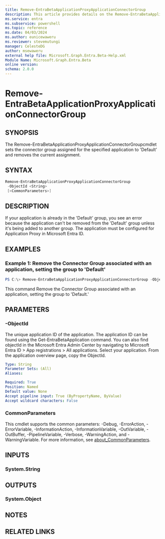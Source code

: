 ```yaml
---
title: Remove-EntraBetaApplicationProxyApplicationConnectorGroup
description: This article provides details on the Remove-EntraBetaApplicationProxyApplicationConnectorGroup command.
ms.service: entra
ms.subservice: powershell
ms.topic: reference
ms.date: 04/03/2024
ms.author: eunicewaweru
ms.reviewer: stevemutungi
manager: CelesteDG
author: msewaweru
external help file: Microsoft.Graph.Entra.Beta-Help.xml
Module Name: Microsoft.Graph.Entra.Beta
online version:
schema: 2.0.0
---
```


# Remove-EntraBetaApplicationProxyApplicationConnectorGroup

## SYNOPSIS
The Remove-EntraBetaApplicationProxyApplicationConnectorGroupcmdlet sets the connector group assigned for the specified application to 'Default' and removes the current assignment.

## SYNTAX

```powershell
Remove-EntraBetaApplicationProxyApplicationConnectorGroup
 -ObjectId <String> 
 [<CommonParameters>]
```

## DESCRIPTION
If your application is already in the 'Default' group, you see an error because the application can't be removed from the 'Default' group unless it's being added to another group.
The application must be configured for Application Proxy in Microsoft Entra ID.

## EXAMPLES

### Example 1: Remove the Connector Group associated with an application, setting the group to 'Default'

```POWERSHELL
PS C:\> Remove-EntraBetaApplicationProxyApplicationConnectorGroup -ObjectId 59462d3c-a1bc-40a0-9bed-be799357ebce
```

This command Remove the Connector Group associated with an application, setting the group to 'Default.'

## PARAMETERS

### -ObjectId
The unique application ID of the application.
The application ID can be found using the Get-EntraBetaApplication command.
You can also find objectId  in the Microsoft Entra Admin Center by navigating to Microsoft Entra ID > App registrations > All applications. Select your application. From the application overview page, copy the ObjectId.

```yaml
Type: String
Parameter Sets: (All)
Aliases:

Required: True
Position: Named
Default value: None
Accept pipeline input: True (ByPropertyName, ByValue)
Accept wildcard characters: False
```

### CommonParameters
This cmdlet supports the common parameters: -Debug, -ErrorAction, -ErrorVariable, -InformationAction, -InformationVariable, -OutVariable, -OutBuffer, -PipelineVariable, -Verbose, -WarningAction, and -WarningVariable. For more information, see [about_CommonParameters](https://go.microsoft.com/fwlink/?LinkID=113216).

## INPUTS

### System.String
## OUTPUTS

### System.Object
## NOTES

## RELATED LINKS
